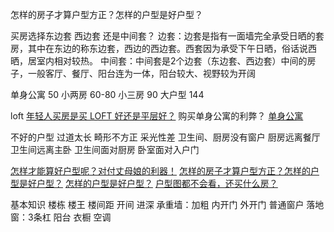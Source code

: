 怎样的房子才算户型方正？怎样的户型是好户型？


买房选择东边套 西边套 还是中间套？
边套：边套是指有一面墙完全承受日晒的套房，其中在东边的称东边套，西边的西边套。西套因为承受下午日晒，俗话说西晒，居室内相对较热。
中间套：中间套是2个边套（东边套、西边套）中间的房子，一般客厅、餐厅、阳台连为一体，阳台较大、视野较为开阔

单身公寓 50
小两房 60-80
小三房 90
大户型 144

loft
[年轻人买房是买 LOFT 好还是平层好？](https://www.zhihu.com/question/20920885/answer/177772227)
购买单身公寓的利弊？
[单身公寓](https://www.zhihu.com/question/38402157)


不好的户型
过道太长
畸形不方正
采光性差
卫生间、厨房没有窗户
厨房远离餐厅
卫生间远离主卧
卫生间面对厨房
卧室面对入户门

[怎样才能算好户型呢？对付丈母娘的利器！](https://weibo.com/p/1001603778953205692506)
[怎样的房子才算户型方正？怎样的户型是好户型？](https://www.zhihu.com/question/19669880)
[怎样的户型是好户型？](https://www.zhihu.com/question/24637906)
[户型图都不会看，还买什么房？](https://zhuanlan.zhihu.com/p/27592616)

基本知识
楼栋 楼王 楼间距
开间 
进深
承重墙：加粗
内开门 外开门
普通窗户 落地窗：3条杠
阳台
衣橱
空调